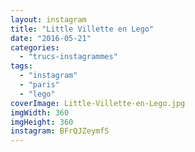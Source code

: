 ```yaml
---
layout: instagram
title: "Little Villette en Lego"
date: "2016-05-21"
categories: 
  - "trucs-instagrammes"
tags: 
  - "instagram"
  - "paris"
  - "lego"
coverImage: Little-Villette-en-Lego.jpg
imgWidth: 360
imgHeight: 360
instagram: BFrQJZeymfS
---
```

